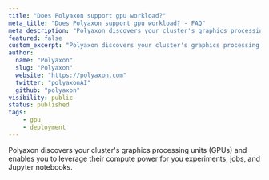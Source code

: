 ```yaml
---
title: "Does Polyaxon support gpu workload?"
meta_title: "Does Polyaxon support gpu workload? - FAQ"
meta_description: "Polyaxon discovers your cluster's graphics processing units (GPUs) and enables you to leverage their compute power for you experiments, jobs, and Jupyter notebooks."
featured: false
custom_excerpt: "Polyaxon discovers your cluster's graphics processing units (GPUs) and enables you to leverage their compute power for you experiments, jobs, and Jupyter notebooks."
author:
  name: "Polyaxon"
  slug: "Polyaxon"
  website: "https://polyaxon.com"
  twitter: "polyaxonAI"
  github: "polyaxon"
visibility: public
status: published
tags:
    - gpu
    - deployment
---
```


Polyaxon discovers your cluster's graphics processing units (GPUs) and enables you to leverage their compute power for you experiments, jobs, and Jupyter notebooks. 
